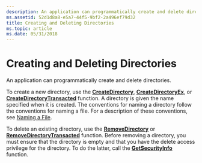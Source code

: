 ```yaml
---
description: An application can programmatically create and delete directories.
ms.assetid: 52d1d8a8-e5a7-44f5-9bf2-2a496ef79d32
title: Creating and Deleting Directories
ms.topic: article
ms.date: 05/31/2018
---
```


# Creating and Deleting Directories

An application can programmatically create and delete directories.

To create a new directory, use the [**CreateDirectory**](/windows/desktop/api/FileAPI/nf-fileapi-createdirectorya), [**CreateDirectoryEx**](/windows/desktop/api/WinBase/nf-winbase-createdirectoryexa), or [**CreateDirectoryTransacted**](/windows/desktop/api/WinBase/nf-winbase-createdirectorytransacteda) function. A directory is given the name specified when it is created. The conventions for naming a directory follow the conventions for naming a file. For a description of these conventions, see [Naming a File](naming-a-file.md).

To delete an existing directory, use the [**RemoveDirectory**](/windows/desktop/api/FileAPI/nf-fileapi-removedirectorya) or [**RemoveDirectoryTransacted**](/windows/desktop/api/WinBase/nf-winbase-removedirectorytransacteda) function. Before removing a directory, you must ensure that the directory is empty and that you have the delete access privilege for the directory. To do the latter, call the [**GetSecurityInfo**](/windows/desktop/api/aclapi/nf-aclapi-getsecurityinfo) function.

 

 
